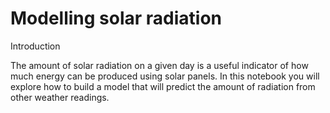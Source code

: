 # Modelling solar radiation
Introduction

The amount of solar radiation on a given day is a useful indicator of how much energy can be produced using solar panels. In this notebook you will explore how to build a model that will predict the amount of radiation from other weather readings.

